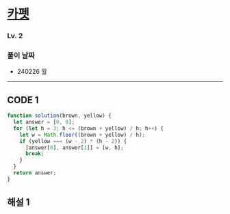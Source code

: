 # [카펫](https://school.programmers.co.kr/learn/courses/30/lessons/42842)

### Lv. 2

### 풀이 날짜

- 240226 월

---

## CODE 1

```javascript
function solution(brown, yellow) {
  let answer = [0, 0];
  for (let h = 3; h <= (brown + yellow) / h; h++) {
    let w = Math.floor((brown + yellow) / h);
    if (yellow === (w - 2) * (h - 2)) {
      [answer[0], answer[1]] = [w, h];
      break;
    }
  }
  return answer;
}
```

## 해설 1
